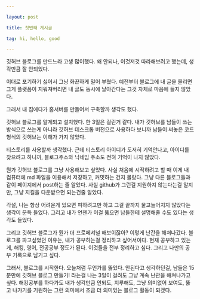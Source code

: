 ```yaml
---

layout: post

title: 첫번째 게시글

tag: hi, hello, good

---
```


깃허브 블로그를 만드느라 고생 많이했다. 왜 안되나, 이것저것 따라해보려고 했는데, 생각만큼 잘 안되었다.

이대로 포기하기 싫어서 그냥 화끈하게 밀어 부쳤다. 예전부터 블로그에 내 글을 올리면 그게 플랫폼이 지워져버리면 내 글도 동시에 날아간다는 그것 자체로 마음에 들지 않았다.

그래서 내 집에다가 홈서버를 만들어서 구축할까 생각도 했다.

깃허브 블로그를 알게되고 설치했다. 한 3일은 걸린거 같다. 내가 깃허브를 남들이 쓰는 방식으로 쓰는게 아니라 깃허브 데스크톱 버전으로 사용하다 보니까 남들이 써놓은 코드형식의 깃허브는 이해가 가지 않았다.

티스토리를 사용할까 생각했다. 근데 티스토리 아이디가 도저히 기억안나고, 아이디를 찾으려고 하니까, 블로그주소와 닉네임 주소도 전혀 기억이 나지 않았다.

뭔가 깃허브 블로그를 그냥 사용해보고 싶었다. 사실 처음에 시작하려고 할 때 이게 내 컴퓨터에 md 파일을 이용해서 저장하고, 커밋하는 건지 몰랐다. 그냥 다른 블로그들과 같이 페이지에서 post하는 줄 알았다. 사실 github가 그런걸 지원하지 않는다는걸 알지만, 그냥 지킬을 다운받으면 되는건줄 알았다.

각설, 나는 항상 어려운게 있으면 피하려고만 하고 그걸 끝까지 물고늘어지지 않았다는 생각이 문득 들었다. 그리고 내가 언젠가 이걸 뚫으면 남들한테 설명해줄 수도 있다는 생각도 들었다.

그리고 깃허브 블로그가 뭔가 더 프로페셔널 해보이잖아? 이렇게 난간을 해쳐나갔다. 블로그를 파고싶었던 이유는, 내가 공부하는걸 정리하고 싶어서이다. 현재 공부하고 있는게, 해킹, 영어, 전공공부 정도가 된다. 이것들을 전부 정리하고 싶다. 그리고 나만의 공부 기록으로 남기고 싶다.

그래서, 블로그를 시작한다. 오늘처럼 무언가를 뚫었다. 안된다고 생각하던걸, 남들은 15분만에 깃허브 블로그 만들기! 라는걸 나는 3일이 걸려도 그냥 계속 난관을 해쳐나가고 싶다. 해킹공부를 하다가도 내가 생각만큼 안되도, 지루해도, 그냥 의미없어 보여도, 뚫고 나가기를 기원하는 그런 의미에서 조금 더 의미있는 블로그 활동이 되겠다.
